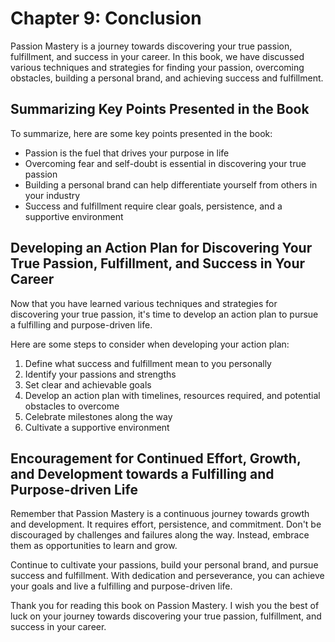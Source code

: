 Chapter 9: Conclusion
=====================

Passion Mastery is a journey towards discovering your true passion, fulfillment, and success in your career. In this book, we have discussed various techniques and strategies for finding your passion, overcoming obstacles, building a personal brand, and achieving success and fulfillment.

Summarizing Key Points Presented in the Book
--------------------------------------------

To summarize, here are some key points presented in the book:

* Passion is the fuel that drives your purpose in life
* Overcoming fear and self-doubt is essential in discovering your true passion
* Building a personal brand can help differentiate yourself from others in your industry
* Success and fulfillment require clear goals, persistence, and a supportive environment

Developing an Action Plan for Discovering Your True Passion, Fulfillment, and Success in Your Career
----------------------------------------------------------------------------------------------------

Now that you have learned various techniques and strategies for discovering your true passion, it's time to develop an action plan to pursue a fulfilling and purpose-driven life.

Here are some steps to consider when developing your action plan:

1. Define what success and fulfillment mean to you personally
2. Identify your passions and strengths
3. Set clear and achievable goals
4. Develop an action plan with timelines, resources required, and potential obstacles to overcome
5. Celebrate milestones along the way
6. Cultivate a supportive environment

Encouragement for Continued Effort, Growth, and Development towards a Fulfilling and Purpose-driven Life
--------------------------------------------------------------------------------------------------------

Remember that Passion Mastery is a continuous journey towards growth and development. It requires effort, persistence, and commitment. Don't be discouraged by challenges and failures along the way. Instead, embrace them as opportunities to learn and grow.

Continue to cultivate your passions, build your personal brand, and pursue success and fulfillment. With dedication and perseverance, you can achieve your goals and live a fulfilling and purpose-driven life.

Thank you for reading this book on Passion Mastery. I wish you the best of luck on your journey towards discovering your true passion, fulfillment, and success in your career.
